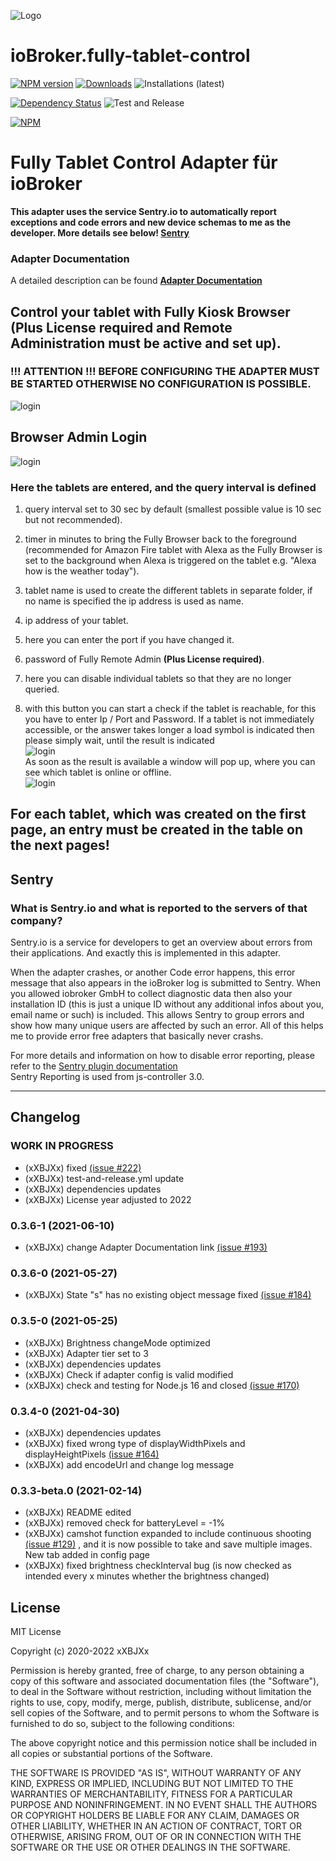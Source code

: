 ![Logo](admin/tablet-control.png)

# ioBroker.fully-tablet-control

[![NPM version](http://img.shields.io/npm/v/iobroker.fully-tablet-control.svg?logo=npm)](https://www.npmjs.com/package/iobroker.fully-tablet-control)
[![Downloads](https://img.shields.io/npm/dm/iobroker.fully-tablet-control.svg?logo=npm)](https://www.npmjs.com/package/iobroker.fully-tablet-control)
![Installations (latest)](http://iobroker.live/badges/fully-tablet-control-installed.svg)
<!--![(stable)](http://iobroker.live/badges/fully-tablet-control-stable.svg)-->
[![Dependency Status](https://img.shields.io/david/xXBJXx/iobroker.fully-tablet-control.svg)](https://david-dm.org/xXBJXx/iobroker.fully-tablet-control)
![Test and Release](https://github.com/xXBJXx/iobroker.fully-tablet-control/workflows/Test%20and%20Release/badge.svg)

[![NPM](https://nodei.co/npm/iobroker.fully-tablet-control.png?downloads=true)](https://nodei.co/npm/iobroker.fully-tablet-control/)

# Fully Tablet Control Adapter für ioBroker

**This adapter uses the service Sentry.io to automatically report exceptions and code errors and new device schemas to me as the developer. More
details see below! [Sentry](#sentry)**

### Adapter Documentation

A detailed description can be found **[Adapter Documentation](https://xxbjxx.github.io/language/en/Fully-Tablet-Control/01.description.html)**

## Control your tablet with Fully Kiosk Browser (**Plus License required and Remote Administration must be active and set up**).

### !!! ATTENTION !!! BEFORE CONFIGURING THE ADAPTER MUST BE STARTED OTHERWISE NO CONFIGURATION IS POSSIBLE.

![login](admin/img/Adapter_Offline.png)

## Browser Admin Login

![login](admin/img/browser-admin-login.png)

### Here the tablets are entered, and the query interval is defined

1. query interval set to 30 sec by default (smallest possible value is 10 sec but not recommended).

2. timer in minutes to bring the Fully Browser back to the foreground (recommended for Amazon Fire tablet with Alexa as the Fully Browser is set to
   the background when Alexa is triggered on the tablet e.g. "Alexa how is the weather today").

3. tablet name is used to create the different tablets in separate folder, if no name is specified the ip address is used as name.

4. ip address of your tablet.

5. here you can enter the port if you have changed it.

6. password of Fully Remote Admin **(Plus License required)**.

7. here you can disable individual tablets so that they are no longer queried.

8. with this button you can start a check if the tablet is reachable, for this you have to enter Ip / Port and Password. If a tablet is not
   immediately accessible, or the answer takes longer a load symbol is indicated then please simply wait, until the result is indicated \
   ![login](admin/img/Loading.png) \
   As soon as the result is available a window will pop up, where you can see which tablet is online or offline.\
   ![login](admin/img/Device_test.png)

## For each tablet, which was created on the first page, an entry must be created in the table on the next pages!

## Sentry

### What is Sentry.io and what is reported to the servers of that company?

Sentry.io is a service for developers to get an overview about errors from their applications. And exactly this is implemented in this adapter.

When the adapter crashes, or another Code error happens, this error message that also appears in the ioBroker log is submitted to Sentry. When you
allowed iobroker GmbH to collect diagnostic data then also your installation ID (this is just a unique ID without any additional infos about you,
email name or such)
is included. This allows Sentry to group errors and show how many unique users are affected by such an error. All of this helps me to provide error
free adapters that basically never crashs.

For more details and information on how to disable error reporting, please refer to the
[Sentry plugin documentation](https://github.com/ioBroker/plugin-sentry#plugin-sentry) <br>
Sentry Reporting is used from js-controller 3.0.

_______________________________

## Changelog

<!--
 Placeholder for the next version (at the beginning of the line):
 ### __WORK IN PROGRESS__ ( - falls nicht benötigt löschen sonst klammern entfernen und nach dem - dein text schreiben )
-->

### __WORK IN PROGRESS__

* (xXBJXx) fixed [(issue #222)](https://github.com/xXBJXx/ioBroker.fully-tablet-control/issues/222)
* (xXBJXx) test-and-release.yml update
* (xXBJXx) dependencies updates
* (xXBJXx) License year adjusted to 2022

### 0.3.6-1 (2021-06-10)

* (xXBJXx) change Adapter Documentation link [(issue #193)](https://github.com/xXBJXx/ioBroker.fully-tablet-control/issues/193)

### 0.3.6-0 (2021-05-27)

* (xXBJXx) State "s" has no existing object message fixed [(issue #184)](https://github.com/xXBJXx/ioBroker.fully-tablet-control/issues/184)

### 0.3.5-0 (2021-05-25)

* (xXBJXx) Brightness changeMode optimized
* (xXBJXx) Adapter tier set to 3
* (xXBJXx) dependencies updates
* (xXBJXx) Check if adapter config is valid modified
* (xXBJXx) check and testing for Node.js 16 and closed [(issue #170)](https://github.com/xXBJXx/ioBroker.fully-tablet-control/issues/170)

### 0.3.4-0 (2021-04-30)

* (xXBJXx) dependencies updates
* (xXBJXx) fixed wrong type of displayWidthPixels and
  displayHeightPixels [(issue #164)](https://github.com/xXBJXx/ioBroker.fully-tablet-control/issues/164)
* (xXBJXx) add encodeUrl and change log message

### 0.3.3-beta.0 (2021-02-14)

* (xXBJXx) README edited
* (xXBJXx) removed check for batteryLevel = -1%
* (xXBJXx) camshot function expanded to include continuous shooting [(issue #129)](https://github.com/xXBJXx/ioBroker.fully-tablet-control/issues/129)
  , and it is now possible to take and save multiple images.\
  New tab added in config page
* (xXBJXx) fixed brightness checkInterval bug (is now checked as intended every x minutes whether the brightness changed)

## License

MIT License

Copyright (c) 2020-2022 xXBJXx

Permission is hereby granted, free of charge, to any person obtaining a copy of this software and associated documentation files (the "Software"), to
deal in the Software without restriction, including without limitation the rights to use, copy, modify, merge, publish, distribute, sublicense, and/or
sell copies of the Software, and to permit persons to whom the Software is furnished to do so, subject to the following conditions:

The above copyright notice and this permission notice shall be included in all copies or substantial portions of the Software.

THE SOFTWARE IS PROVIDED "AS IS", WITHOUT WARRANTY OF ANY KIND, EXPRESS OR IMPLIED, INCLUDING BUT NOT LIMITED TO THE WARRANTIES OF MERCHANTABILITY,
FITNESS FOR A PARTICULAR PURPOSE AND NONINFRINGEMENT. IN NO EVENT SHALL THE AUTHORS OR COPYRIGHT HOLDERS BE LIABLE FOR ANY CLAIM, DAMAGES OR OTHER
LIABILITY, WHETHER IN AN ACTION OF CONTRACT, TORT OR OTHERWISE, ARISING FROM, OUT OF OR IN CONNECTION WITH THE SOFTWARE OR THE USE OR OTHER DEALINGS
IN THE SOFTWARE.
